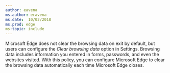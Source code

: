 ```yaml
---
author: eavena
ms.author: eravena
ms.date:  10/02/2018
ms.prod: edge
ms:topic: include
---
```


Microsoft Edge does not clear the browsing data on exit by default, but users can configure the _Clear browsing data_ option in Settings.  Browsing data includes information you entered in forms, passwords, and even the websites visited. With this policy, you can configure Microsoft Edge to clear the browsing data automatically each time Microsoft Edge closes.
